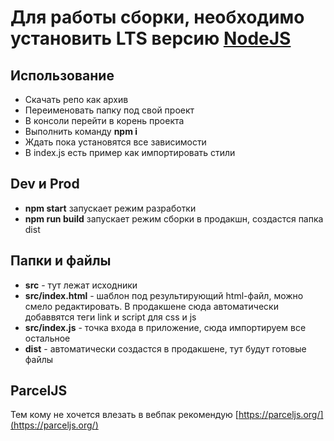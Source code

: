 # Для работы сборки, необходимо установить **LTS** версию [NodeJS](https://nodejs.org/en/)

## Использование

* Скачать репо как архив
* Переименовать папку под свой проект
* В консоли перейти в корень проекта
* Выполнить команду **npm i**
* Ждать пока установятся все зависимости
* В index.js есть пример как импортировать стили

## Dev и Prod

* **npm start** запускает режим разработки
* **npm run build** запускает режим сборки в продакшн, создастся папка dist

## Папки и файлы

* **src** - тут лежат исходники
* **src/index.html** - шаблон под результирующий html-файл, можно смело редактировать. В продакшене сюда автоматически добаввятся теги link и script для css и js
* **src/index.js** - точка входа в приложение, сюда импортируем все остальное
* **dist** - автоматически создастся в продакшене, тут будут готовые файлы

## ParcelJS

Тем кому не хочется влезать в вебпак рекомендую [https://parceljs.org/](https://parceljs.org/)
